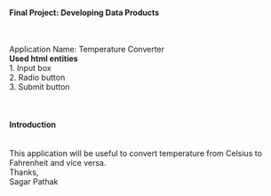 <h4>Final Project: Developing Data Products</h4><br/>
<p>
Application Name: Temperature Converter<br/>
<b>Used html entities</b><br/>
1. Input box<br/>
2. Radio button<br/>
3. Submit button<br/>
</p>
<br/>
<h4>Introduction</h4><br/>
This application will be useful to convert temperature from Celsius to Fahrenheit and vice versa. 
<br/>
Thanks,<br/>
Sagar Pathak<br/>

